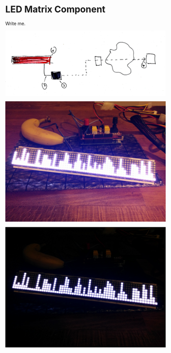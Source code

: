 # LED Matrix Component

Write me.

![LED Matrix Display Project](/static/img/iotcookbook/iot_led_matrix_display.jpg)

![LED Matrix Display 1](/static/img/iotcookbook/matrixdisplay1.jpg)

![LED Matrix Display 2](/static/img/iotcookbook/matrixdisplay2.jpg)

